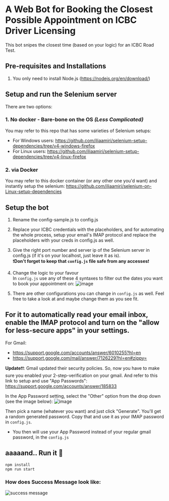 # A Web Bot for Booking the Closest Possible Appointment on ICBC Driver Licensing

This bot snipes the closest time (based on your logic) for an ICBC Road Test.

## Pre-requisites and Installations
1. You only need to install Node.js (https://nodejs.org/en/download/)

## Setup and run the Selenium server
There are two options:

### 1. No docker - Bare-bone on the OS _(Less Complicated)_
You may refer to this repo that has some varieties of Selenium setups:
* For Windows users: https://github.com/iliaamiri/selenium-setup-dependencies/tree/v4-windows-firefox
* For Linux users: https://github.com/iliaamiri/selenium-setup-dependencies/tree/v4-linux-firefox

### 2. via Docker
You may refer to this docker container (or any other one you'd want) and instantly setup the selenium: https://github.com/iliaamiri/selenium-on-Linux-setup-dependencies


## Setup the bot

1. Rename the config-sample.js to config.js 
2. Replace your ICBC credentials with the placeholders, and for automating the whole process, setup your email's IMAP protocol and replace the placeholders with your creds in config.js as well.
3. Give the right port number and server ip of the Selenium server in config.js (if it's on your localhost, just leave it as is).  
  ❗**Don't forget to keep that `config.js` file safe from any accesses**❗

4. Change the logic to your favour  
   In `config.js` use any of these 4 syntaxes to filter out the dates you want to book your appointment on: 
![image](https://user-images.githubusercontent.com/37903573/174266593-7238facc-b7b2-412f-b14a-f9a660c388ea.png)

5. There are other configurations you can change in `config.js` as well. Feel free to take a look at and maybe change them as you see fit.

## For it to automatically read your email inbox, enable the IMAP protocol and turn on the "allow for less-secure apps" in your settings.
For Gmail:
* https://support.google.com/accounts/answer/6010255?hl=en
* https://support.google.com/mail/answer/7126229?hl=en#zippy=

**Update**❗❗: Gmail updated their security policies. So, now you have to make sure you enabled your 2-step-verification on your gmail. And refer to this link to setup and use "App Passwords": https://support.google.com/accounts/answer/185833

In the App Password setting, select the "Other" option from the drop down (see the image below):
![image](https://user-images.githubusercontent.com/37903573/176601798-283ee36f-1e89-4ca9-bfa5-2da40232a418.png)

Then pick a name (whatever you want) and just click "Generate". You'll get a random generated password. Copy that and use it as your IMAP password in `config.js`.

* You then will use your App Password instead of your regular gmail password, in the `config.js`

## aaaaand.. Run it 🤖
```
npm install
npm run start
```

### How does Success Message look like:

![success message](https://user-images.githubusercontent.com/37903573/173990985-2a869a38-d67b-4a63-bfb4-38c2d9f3efa8.png)
